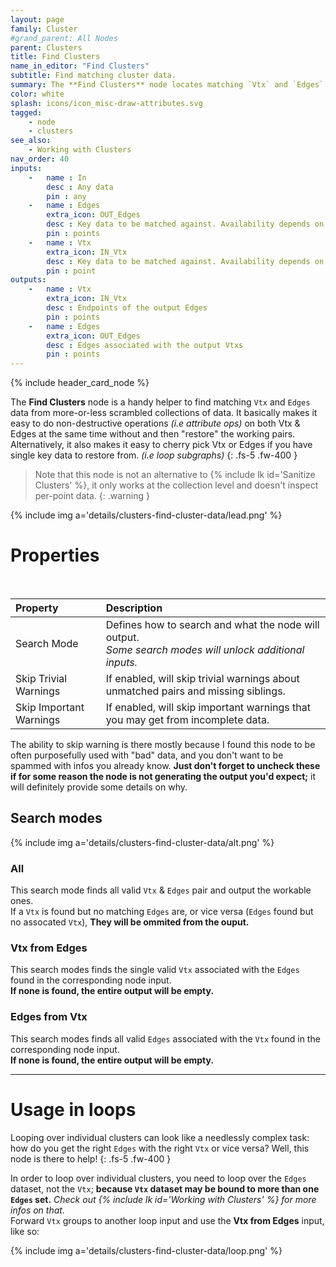 ```yaml
---
layout: page
family: Cluster
#grand_parent: All Nodes
parent: Clusters
title: Find Clusters
name_in_editor: "Find Clusters"
subtitle: Find matching cluster data.
summary: The **Find Clusters** node locates matching `Vtx` and `Edges` pairs from disordered data collections, helping streamline operations when working with individual clusters.
color: white
splash: icons/icon_misc-draw-attributes.svg
tagged:
    - node
    - clusters
see_also:
    - Working with Clusters
nav_order: 40
inputs:
    -   name : In
        desc : Any data
        pin : any
    -   name : Edges
        extra_icon: OUT_Edges
        desc : Key data to be matched against. Availability depends on the selected Search Mode.
        pin : points
    -   name : Vtx
        extra_icon: IN_Vtx
        desc : Key data to be matched against. Availability depends on the selected Search Mode.
        pin : point
outputs:
    -   name : Vtx
        extra_icon: IN_Vtx
        desc : Endpoints of the output Edges
        pin : points
    -   name : Edges
        extra_icon: OUT_Edges
        desc : Edges associated with the output Vtxs
        pin : points
---
```


{% include header_card_node %}

The **Find Clusters** node is a handy helper to find matching `Vtx` and `Edges` data from more-or-less scrambled collections of data. It basically makes it easy to do non-destructive operations *(i.e attribute ops)* on both Vtx & Edges at the same time without and then "restore" the working pairs.  
Alternatively, it also makes it easy to cherry pick Vtx or Edges if you have single key data to restore from. *(i.e loop subgraphs)*
{: .fs-5 .fw-400 } 

> Note that this node is not an alternative to {% include lk id='Sanitize Clusters' %}, it only works at the collection level and doesn't inspect per-point data.
{: .warning }

{% include img a='details/clusters-find-cluster-data/lead.png' %}

# Properties
<br>

| Property       | Description          |
|:-------------|:------------------|
| Search Mode          | Defines how to search and what the node will output.<br>*Some search modes will unlock additional inputs.* |
| Skip Trivial Warnings          | If enabled, will skip trivial warnings about unmatched pairs and missing siblings. |
| Skip Important Warnings          | If enabled, will skip important warnings that you may get from incomplete data. |

The ability to skip warning is there mostly because I found this node to be often purposefully used with "bad" data, and you don't want to be spammed with infos you already know. **Just don't forget to uncheck these if for some reason the node is not generating the output you'd expect;** it will definitely provide some details on why.

## Search modes

{% include img a='details/clusters-find-cluster-data/alt.png' %}

### All

This search mode finds all valid `Vtx` & `Edges` pair and output the workable ones.  
If a `Vtx` is found but no matching `Edges` are, or vice versa (`Edges` found but no assocated `Vtx`), **They will be ommited from the ouput.**

### Vtx from Edges

This search modes finds the single valid `Vtx` associated with the `Edges` found in the corresponding node input.  
**If none is found, the entire output will be empty.**

### Edges from Vtx

This search modes finds all valid `Edges` associated with the `Vtx` found in the corresponding node input.  
**If none is found, the entire output will be empty.**

---
# Usage in loops

Looping over individual clusters can look like a needlessly complex task: how do you get the right `Edges` with the right `Vtx` or vice versa? Well, this node is there to help!
{: .fs-5 .fw-400 } 

In order to loop over individual clusters, you need to loop over the `Edges` dataset, not the `Vtx`; **because `Vtx` dataset may be bound to more than one `Edges` set.** *Check out {% include lk id='Working with Clusters' %} for more infos on that.*  
Forward `Vtx` groups to another loop input and use the **Vtx from Edges** input, like so:

{% include img a='details/clusters-find-cluster-data/loop.png' %}

